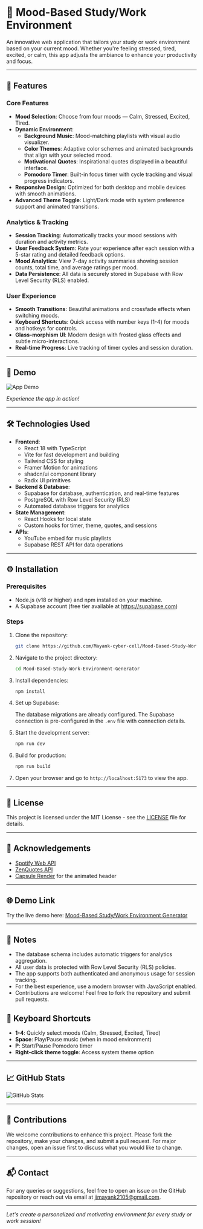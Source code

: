 
# 🌟 Mood-Based Study/Work Environment 

An innovative web application that tailors your study or work environment based on your current mood. Whether you're feeling stressed, tired, excited, or calm, this app adjusts the ambiance to enhance your productivity and focus.

---

## 🚀 Features

### Core Features
* **Mood Selection**: Choose from four moods — Calm, Stressed, Excited, Tired.
* **Dynamic Environment**:
  * **Background Music**: Mood-matching playlists with visual audio visualizer.
  * **Color Themes**: Adaptive color schemes and animated backgrounds that align with your selected mood.
  * **Motivational Quotes**: Inspirational quotes displayed in a beautiful interface.
  * **Pomodoro Timer**: Built-in focus timer with cycle tracking and visual progress indicators.
* **Responsive Design**: Optimized for both desktop and mobile devices with smooth animations.
* **Advanced Theme Toggle**: Light/Dark mode with system preference support and animated transitions.

### Analytics & Tracking
* **Session Tracking**: Automatically tracks your mood sessions with duration and activity metrics.
* **User Feedback System**: Rate your experience after each session with a 5-star rating and detailed feedback options.
* **Mood Analytics**: View 7-day activity summaries showing session counts, total time, and average ratings per mood.
* **Data Persistence**: All data is securely stored in Supabase with Row Level Security (RLS) enabled.

### User Experience
* **Smooth Transitions**: Beautiful animations and crossfade effects when switching moods.
* **Keyboard Shortcuts**: Quick access with number keys (1-4) for moods and hotkeys for controls.
* **Glass-morphism UI**: Modern design with frosted glass effects and subtle micro-interactions.
* **Real-time Progress**: Live tracking of timer cycles and session duration.

---

## 🎥 Demo

![App Demo](https://github.com/Mayank-cyber-cell/Mood-Based-Study-Work-Environment-Generator/blob/main/assets/demo.gif)

*Experience the app in action!*

---

## 🛠️ Technologies Used

* **Frontend**:
  * React 18 with TypeScript
  * Vite for fast development and building
  * Tailwind CSS for styling
  * Framer Motion for animations
  * shadcn/ui component library
  * Radix UI primitives
* **Backend & Database**:
  * Supabase for database, authentication, and real-time features
  * PostgreSQL with Row Level Security (RLS)
  * Automated database triggers for analytics
* **State Management**:
  * React Hooks for local state
  * Custom hooks for timer, theme, quotes, and sessions
* **APIs**:
  * YouTube embed for music playlists
  * Supabase REST API for data operations

---

## ⚙️ Installation

### Prerequisites

* Node.js (v18 or higher) and npm installed on your machine.
* A Supabase account (free tier available at https://supabase.com)

### Steps

1. Clone the repository:

   ```bash
   git clone https://github.com/Mayank-cyber-cell/Mood-Based-Study-Work-Environment-Generator.git
   ```

2. Navigate to the project directory:

   ```bash
   cd Mood-Based-Study-Work-Environment-Generator
   ```

3. Install dependencies:

   ```bash
   npm install
   ```

4. Set up Supabase:

   The database migrations are already configured. The Supabase connection is pre-configured in the `.env` file with connection details.

5. Start the development server:

   ```bash
   npm run dev
   ```

6. Build for production:

   ```bash
   npm run build
   ```

7. Open your browser and go to `http://localhost:5173` to view the app.

---

## 📄 License

This project is licensed under the MIT License - see the [LICENSE](LICENSE) file for details.

---

## 📢 Acknowledgements

* [Spotify Web API](https://developer.spotify.com/documentation/web-api/)
* [ZenQuotes API](https://zenquotes.io/)
* [Capsule Render](https://capsule-render.vercel.app/) for the animated header

---

## 🌐 Demo Link

Try the live demo here: [Mood-Based Study/Work Environment Generator](https://mood-based-study-work-environment.netlify.app/)

---


## 📌 Notes

* The database schema includes automatic triggers for analytics aggregation.
* All user data is protected with Row Level Security (RLS) policies.
* The app supports both authenticated and anonymous usage for session tracking.
* For the best experience, use a modern browser with JavaScript enabled.
* Contributions are welcome! Feel free to fork the repository and submit pull requests.

## 🎯 Keyboard Shortcuts

* **1-4**: Quickly select moods (Calm, Stressed, Excited, Tired)
* **Space**: Play/Pause music (when in mood environment)
* **P**: Start/Pause Pomodoro timer
* **Right-click theme toggle**: Access system theme option

---

## 📈 GitHub Stats

![GitHub Stats](https://github-readme-stats.vercel.app/api?username=Mayank-cyber-cell\&show_icons=true\&theme=radical)

---

## 🌟 Contributions

We welcome contributions to enhance this project. Please fork the repository, make your changes, and submit a pull request. For major changes, open an issue first to discuss what you would like to change.

---

## 📬 Contact

For any queries or suggestions, feel free to open an issue on the GitHub repository or reach out via email at [jimayank2105@gmail.com](mailto:jimayank2105@gmail.com).

---

*Let's create a personalized and motivating environment for every study or work session!*
